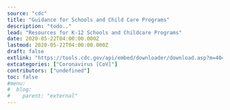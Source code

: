 ```yaml
---
source: "cdc"
title: "Guidance for Schools and Child Care Programs"
description: "todo.."
lead: "Resources for K-12 Schools and Childcare Programs"
date: 2020-05-22T04:00:00.000Z
lastmod: 2020-05-22T04:00:00.000Z
draft: false
extlink: "https://tools.cdc.gov/api/embed/downloader/download.asp?m=404952&c=407481"
extcategories: ["Coronavirus [CoV]"]
contributors: ["undefined"]
toc: false
#menu:
#  blog:
#    parent: "external"
---
```

